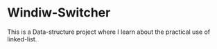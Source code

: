 # Windiw-Switcher
This is a Data-structure project where I learn about the practical use of linked-list.
